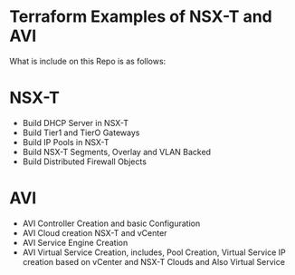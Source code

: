 # Terraform Examples of NSX-T and AVI
What is include on this Repo is as follows:
# NSX-T 
   - Build DHCP Server in NSX-T
   - Build Tier1 and TierO Gateways
   - Build IP Pools in NSX-T
   - Build NSX-T Segments, Overlay and VLAN Backed
   - Build Distributed Firewall Objects
  
# AVI
  - AVI Controller Creation and basic Configuration
  - AVI Cloud creation NSX-T and vCenter
  - AVI Service Engine Creation
  - AVI Virtual Service Creation, includes, Pool Creation, Virtual Service IP creation based on vCenter and NSX-T Clouds and Also Virtual Service
